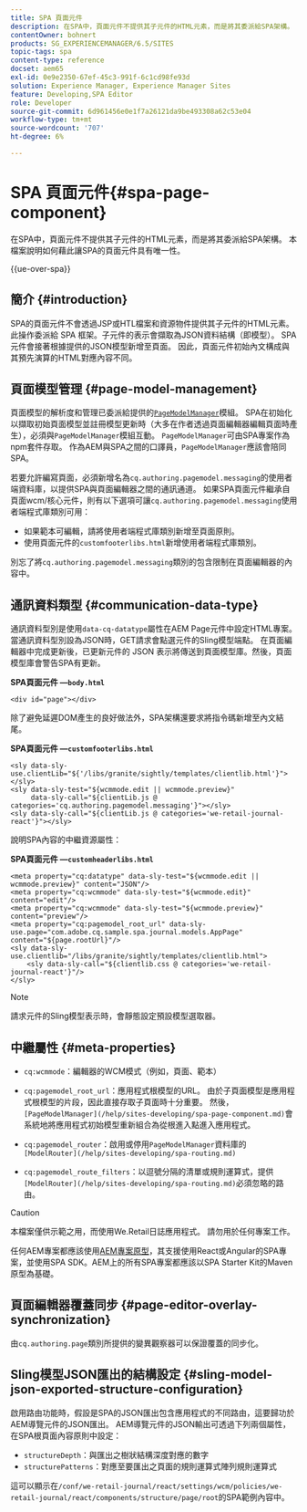 ```yaml
---
title: SPA 頁面元件
description: 在SPA中，頁面元件不提供其子元件的HTML元素，而是將其委派給SPA架構。 本檔案說明如何藉此讓SPA的頁面元件具有唯一性。
contentOwner: bohnert
products: SG_EXPERIENCEMANAGER/6.5/SITES
topic-tags: spa
content-type: reference
docset: aem65
exl-id: 0e9e2350-67ef-45c3-991f-6c1cd98fe93d
solution: Experience Manager, Experience Manager Sites
feature: Developing,SPA Editor
role: Developer
source-git-commit: 6d961456e0e1f7a26121da9be493308a62c53e04
workflow-type: tm+mt
source-wordcount: '707'
ht-degree: 6%

---
```



# SPA 頁面元件{#spa-page-component}

在SPA中，頁面元件不提供其子元件的HTML元素，而是將其委派給SPA架構。 本檔案說明如何藉此讓SPA的頁面元件具有唯一性。

{{ue-over-spa}}

## 簡介 {#introduction}

SPA的頁面元件不會透過JSP或HTL檔案和資源物件提供其子元件的HTML元素。 此操作委派給 SPA 框架。子元件的表示會擷取為JSON資料結構（即模型）。 SPA元件會接著根據提供的JSON模型新增至頁面。 因此，頁面元件初始內文構成與其預先演算的HTML對應內容不同。

## 頁面模型管理 {#page-model-management}

頁面模型的解析度和管理已委派給提供的[`PageModelManager`](/help/sites-developing/spa-blueprint.md#pagemodelmanager)模組。 SPA在初始化以擷取初始頁面模型並註冊模型更新時（大多在作者透過頁面編輯器編輯頁面時產生），必須與`PageModelManager`模組互動。 `PageModelManager`可由SPA專案作為npm套件存取。 作為AEM與SPA之間的口譯員，`PageModelManager`應該會陪同SPA。

若要允許編寫頁面，必須新增名為`cq.authoring.pagemodel.messaging`的使用者端資料庫，以提供SPA與頁面編輯器之間的通訊通道。 如果SPA頁面元件繼承自頁面wcm/核心元件，則有以下選項可讓`cq.authoring.pagemodel.messaging`使用者端程式庫類別可用：

* 如果範本可編輯，請將使用者端程式庫類別新增至頁面原則。
* 使用頁面元件的`customfooterlibs.html`新增使用者端程式庫類別。

別忘了將`cq.authoring.pagemodel.messaging`類別的包含限制在頁面編輯器的內容中。

## 通訊資料類型 {#communication-data-type}

通訊資料型別是使用`data-cq-datatype`屬性在AEM Page元件中設定HTML專案。 當通訊資料型別設為JSON時，GET請求會點選元件的Sling模型端點。 在頁面編輯器中完成更新後，已更新元件的 JSON 表示將傳送到頁面模型庫。然後，頁面模型庫會警告SPA有更新。

**SPA頁面元件 —`body.html`**

```
<div id="page"></div>
```

除了避免延遲DOM產生的良好做法外，SPA架構還要求將指令碼新增至內文結尾。

**SPA頁面元件 —`customfooterlibs.html`**

```
<sly data-sly-use.clientLib="${'/libs/granite/sightly/templates/clientlib.html'}"></sly>
<sly data-sly-test="${wcmmode.edit || wcmmode.preview}"
     data-sly-call="${clientLib.js @ categories='cq.authoring.pagemodel.messaging'}"></sly>
<sly data-sly-call="${clientLib.js @ categories='we-retail-journal-react'}"></sly>
```

說明SPA內容的中繼資源屬性：

**SPA頁面元件 —`customheaderlibs.html`**

```
<meta property="cq:datatype" data-sly-test="${wcmmode.edit || wcmmode.preview}" content="JSON"/>
<meta property="cq:wcmmode" data-sly-test="${wcmmode.edit}" content="edit"/>
<meta property="cq:wcmmode" data-sly-test="${wcmmode.preview}" content="preview"/>
<meta property="cq:pagemodel_root_url" data-sly-use.page="com.adobe.cq.sample.spa.journal.models.AppPage" content="${page.rootUrl}"/>
<sly data-sly-use.clientlib="/libs/granite/sightly/templates/clientlib.html">
    <sly data-sly-call="${clientlib.css @ categories='we-retail-journal-react'}"/>
</sly>
```

>[!NOTE]
>
>請求元件的Sling模型表示時，會靜態設定預設模型選取器。

## 中繼屬性 {#meta-properties}

* `cq:wcmmode`：編輯器的WCM模式（例如，頁面、範本）
* `cq:pagemodel_root_url`：應用程式根模型的URL。 由於子頁面模型是應用程式根模型的片段，因此直接存取子頁面時十分重要。 然後，` [PageModelManager](/help/sites-developing/spa-page-component.md)`會系統地將應用程式初始模型重新組合為從根進入點進入應用程式。

* `cq:pagemodel_router`：啟用或停用`PageModelManager`資料庫的` [ModelRouter](/help/sites-developing/spa-routing.md)`

* `cq:pagemodel_route_filters`：以逗號分隔的清單或規則運算式，提供` [ModelRouter](/help/sites-developing/spa-routing.md)`必須忽略的路由。

>[!CAUTION]
>
>本檔案僅供示範之用，而使用We.Retail日誌應用程式。 請勿用於任何專案工作。
>
>任何AEM專案都應該使用[AEM專案原型](https://experienceleague.adobe.com/docs/experience-manager-core-components/using/developing/archetype/overview.html)，其支援使用React或Angular的SPA專案，並使用SPA SDK。AEM上的所有SPA專案都應該以SPA Starter Kit的Maven原型為基礎。

## 頁面編輯器覆蓋同步 {#page-editor-overlay-synchronization}

由`cq.authoring.page`類別所提供的變異觀察器可以保證覆蓋的同步化。

## Sling模型JSON匯出的結構設定 {#sling-model-json-exported-structure-configuration}

啟用路由功能時，假設是SPA的JSON匯出包含應用程式的不同路由，這要歸功於AEM導覽元件的JSON匯出。 AEM導覽元件的JSON輸出可透過下列兩個屬性，在SPA根頁面內容原則中設定：

* `structureDepth`：與匯出之樹狀結構深度對應的數字
* `structurePatterns`：對應至要匯出之頁面的規則運算式陣列規則運算式

這可以顯示在`/conf/we-retail-journal/react/settings/wcm/policies/we-retail-journal/react/components/structure/page/root`的SPA範例內容中。
